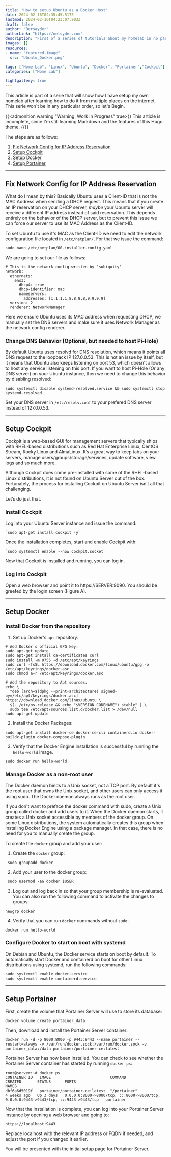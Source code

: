 ```yaml
---
title: "How to setup Ubuntu as a Docker Host"
date: 2024-02-16T02:35:45.517Z
lastmod: 2024-02-16T04:23:07.903Z
draft: false
author: "Bersayder"
authorLink: "https://netsyder.com"
description: "First of a series of tutorials about my homelab in no particular order " 
images: []
resources:
- name: "featured-image"
  src: "Ubuntu_Docker.png"

tags: ["Home Lab", "Linux", "Ubuntu", "Docker", "Portainer","Cockpit"]
categories: ["Home Lab"]

lightgallery: true
---
```

This article is part of a serie that will show how I have setup my own homelab after learning how to do it from multiple places on the internet. <!--more-->This serie won´t be in any particular order, so let's Begin.

{{<admonition warning "Warning: Work in Progress" true>}}
This article is incomplete, since I'm still learning Markdown and the features of this Hugo theme.
{{</admonition>}}

The steps are as follows:

1. [Fix Network Config for IP Address Reservation](#fix-network-config-for-ip-address-reservation)
2. [Setup Cockpit](#setup-cockpit)
3. [Setup Docker](#setup-docker)
4. [Setup Portainer](#setup-portainer)
---
## Fix Network Config for IP Address Reservation 

What do I mean by this? Basically Ubuntu uses a Client-ID that is not the MAC Address when sending a DHCP request. This means that if you create an IP reservation on your DHCP server, *maybe* your Ubuntu server will receive a different IP address instead of said reservation. This depends entirely on the behavior of the DHCP server, but to prevent this issue we can force our server to use its MAC Address as the Client-ID.

To set Ubuntu to use it's MAC as the Client-ID we need to edit the network configuration file located in `/etc/netplan/`. For that we issue the command:

```posh
sudo nano /etc/netplan/00-installer-config.yaml
```

We are going to set our file as follows:

```posh
# This is the network config written by 'subiquity'
network:
  ethernets:
    ens3:
      dhcp4: true
      dhcp-identifier: mac
      nameservers:
        addresses: [1.1.1.1,8.8.8.8,9.9.9.9]
  version: 2
  renderer: NetworkManager
```
Here we ensure Ubuntu uses its MAC address when requesting DHCP, we manually set the DNS servers and make sure it uses Network Manager as the network config renderer.

### Change DNS Behavior (Optional, but needed to host Pi-Hole)

By default Ubuntu uses resolvd for DNS resolution, which means it points all DNS request to the loopback IP 127.0.0.53. This is not an issue by itself, but it means that Ubuntu also keeps listening on port 53, which doesn't allows to host any service listening on this port. If you want to host Pi-Hole (Or any DNS server) on your Ubuntu instance, then we need to change this behavior by disabling resolved:

```posh
sudo systemctl disable systemd-resolved.service && sudo systemctl stop systemd-resolved
```

Set your DNS server in `/etc/resolv.conf` to your prefered DNS server instead of 127.0.0.53.

---
## Setup Cockpit

Cockpit is a web-based GUI for management servers that typically ships with RHEL-based distributions such as Red Hat Enterprise Linux, CentOS Stream, Rocky Linux and AlmaLinux. It’s a great way to keep tabs on your servers, manage users/groups/storage/services, update software, view logs and so much more.

Although Cockpit does come pre-installed with some of the RHEL-based Linux distributions, it is not found on Ubuntu Server out of the box. Fortunately, the process for installing Cockpit on Ubuntu Server isn’t all that challenging.

Let’s do just that.

### Install Cockpit

Log into your Ubuntu Server instance and issue the command:

```posh
`sudo apt-get install cockpit -y`
```

Once the installation completes, start and enable Cockpit with:

```posh
`sudo systemctl enable --now cockpit.socket`
```

Now that Cockpit is installed and running, you can log in.

### Log into Cockpit

Open a web browser and point it to https://SERVER:9090. You should be greeted by the login screen (Figure A).

<!---This is a placeholder for an image--->
---
## Setup Docker

### Install Docker from the repository

1. Set up Docker's `apt` repository.

```posh
# Add Docker's official GPG key:
sudo apt-get update
sudo apt-get install ca-certificates curl
sudo install -m 0755 -d /etc/apt/keyrings
sudo curl -fsSL https://download.docker.com/linux/ubuntu/gpg -o /etc/apt/keyrings/docker.asc
sudo chmod a+r /etc/apt/keyrings/docker.asc

# Add the repository to Apt sources:
echo \
  "deb [arch=$(dpkg --print-architecture) signed-by=/etc/apt/keyrings/docker.asc] https://download.docker.com/linux/ubuntu \
  $(. /etc/os-release && echo "$VERSION_CODENAME") stable" | \
  sudo tee /etc/apt/sources.list.d/docker.list > /dev/null
sudo apt-get update
```
2. Install the Docker Packages:

```posh
sudo apt-get install docker-ce docker-ce-cli containerd.io docker-buildx-plugin docker-compose-plugin
```
3. Verify that the Docker Engine installation is successful by running the `hello-world` image.

```posh
sudo docker run hello-world
```
### Manage Docker as a non-root user

The Docker daemon binds to a Unix socket, not a TCP port. By default it's the root user that owns the Unix socket, and other users can only access it using sudo. The Docker daemon always runs as the root user.

If you don't want to preface the docker command with sudo, create a Unix group called docker and add users to it. When the Docker daemon starts, it creates a Unix socket accessible by members of the docker group. On some Linux distributions, the system automatically creates this group when installing Docker Engine using a package manager. In that case, there is no need for you to manually create the group.

To create the `docker` group and add your user:

1. Create the `docker` group:

```posh
 sudo groupadd docker
```

2. Add your user to the docker group:

```posh
 sudo usermod -aG docker $USER
```
3. Log out and log back in so that your group membership is re-evaluated. You can also run the following command to activate the changes to groups:

```posh
newgrp docker
```
4. Verify that you can run `docker` commands without `sudo`:

```posh
docker run hello-world
```
### Configure Docker to start on boot with systemd

On Debian and Ubuntu, the Docker service starts on boot by default. To automatically start Docker and containerd on boot for other Linux distributions using systemd, run the following commands:

```posh
sudo systemctl enable docker.service
sudo systemctl enable containerd.service
```
---
## Setup Portainer

First, create the volume that Portainer Server will use to store its database:

```posh
docker volume create portainer_data
```
Then, download and install the Portainer Server container:
```posh
docker run -d -p 8000:8000 -p 9443:9443 --name portainer --restart=always -v /var/run/docker.sock:/var/run/docker.sock -v portainer_data:/data portainer/portainer-ce:latest
```
Portainer Server has now been installed. You can check to see whether the Portainer Server container has started by running `docker ps`:

```posh
root@server:~# docker ps
CONTAINER ID   IMAGE                          COMMAND                  CREATED       STATUS      PORTS                                                                                  NAMES             
dbf6a6d5019f   portainer/portainer-ce:latest  "/portainer"             4 weeks ago   Up 3 days   0.0.0.0:8000->8000/tcp, :::8000->8000/tcp, 0.0.0.0:9443->9443/tcp, :::9443->9443/tcp   portainer
```
Now that the installation is complete, you can log into your Portainer Server instance by opening a web browser and going to:

```posh
https://localhost:9443
```
Replace localhost with the relevant IP address or FQDN if needed, and adjust the port if you changed it earlier.

You will be presented with the initial setup page for Portainer Server.